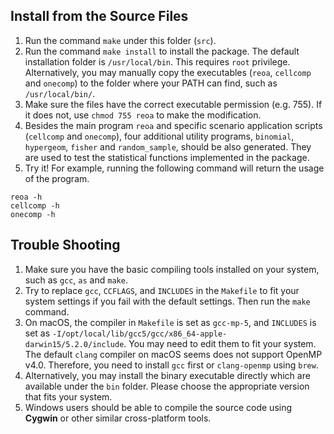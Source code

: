 ## Install from the Source Files
1. Run the command `make` under this folder (`src`).
2. Run the command `make install` to install the package. The default installation folder is `/usr/local/bin`. This requires `root` privilege. Alternatively, you may manually copy the executables (`reoa`, `cellcomp` and `onecomp`) to the folder where your PATH can find, such as `/usr/local/bin/`.
3. Make sure the files have the correct executable permission (e.g. 755).  If it does not, use `chmod 755 reoa` to make the modification.
4. Besides the main program `reoa` and specific scenario application scripts (`cellcomp` and `onecomp`), four additional utility programs, `binomial`, `hypergeom`, `fisher` and `random_sample`, should be also generated. They are used to test the statistical functions implemented in the package.  
5. Try it! For example, running the following command will return the usage of the program. 

```
reoa -h
cellcomp -h
onecomp -h
```


## Trouble Shooting
1. Make sure you have the basic compiling tools installed on your system, such as `gcc`, `as` and `make`.
2. Try to replace `gcc`, `CCFLAGS`, and `INCLUDES` in the `Makefile` to fit your system settings if you fail with the default settings. Then run the `make` command.
3. On macOS, the compiler in `Makefile` is set as `gcc-mp-5`, and `INCLUDES` is set as `-I/opt/local/lib/gcc5/gcc/x86_64-apple-darwin15/5.2.0/include`. You may need to edit them to fit your system. The default `clang` compiler on macOS seems does not support OpenMP v4.0. Therefore, you need to install `gcc` first or `clang-openmp` using `brew`. 
4. Alternatively, you may install the binary executable directly which are available under the `bin` folder. Please choose the appropriate version that fits your system.  
5. Windows users should be able to compile the source code using **Cygwin** or other similar cross-platform tools.        

